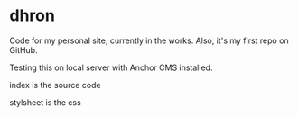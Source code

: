dhron
=====

Code for my personal site, currently in the works. Also, it's my first repo on GitHub.

Testing this on local server with Anchor CMS installed.

index is the source code

stylsheet is the css
